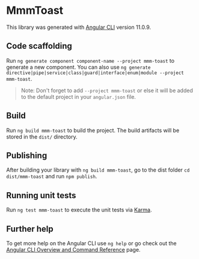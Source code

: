# MmmToast

This library was generated with [Angular CLI](https://github.com/angular/angular-cli) version 11.0.9.

## Code scaffolding

Run `ng generate component component-name --project mmm-toast` to generate a new component. You can also use `ng generate directive|pipe|service|class|guard|interface|enum|module --project mmm-toast`.
> Note: Don't forget to add `--project mmm-toast` or else it will be added to the default project in your `angular.json` file. 

## Build

Run `ng build mmm-toast` to build the project. The build artifacts will be stored in the `dist/` directory.

## Publishing

After building your library with `ng build mmm-toast`, go to the dist folder `cd dist/mmm-toast` and run `npm publish`.

## Running unit tests

Run `ng test mmm-toast` to execute the unit tests via [Karma](https://karma-runner.github.io).

## Further help

To get more help on the Angular CLI use `ng help` or go check out the [Angular CLI Overview and Command Reference](https://angular.io/cli) page.
